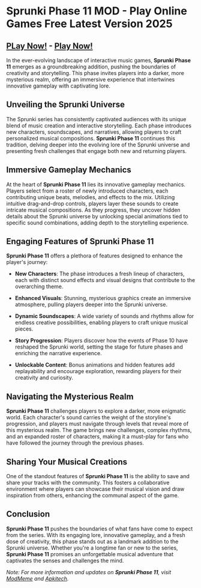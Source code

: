 # Sprunki Phase 11 MOD - Play Online Games Free Latest Version 2025

## [PLay Now!](https://modmeme.com/sprunki-phase-11/) - [Play Now!](https://apkitech.com/)

In the ever-evolving landscape of interactive music games, **Sprunki Phase 11** emerges as a groundbreaking addition, pushing the boundaries of creativity and storytelling. This phase invites players into a darker, more mysterious realm, offering an immersive experience that intertwines innovative gameplay with captivating lore.

## Unveiling the Sprunki Universe

The Sprunki series has consistently captivated audiences with its unique blend of music creation and interactive storytelling. Each phase introduces new characters, soundscapes, and narratives, allowing players to craft personalized musical compositions. **Sprunki Phase 11** continues this tradition, delving deeper into the evolving lore of the Sprunki universe and presenting fresh challenges that engage both new and returning players.

## Immersive Gameplay Mechanics

At the heart of **Sprunki Phase 11** lies its innovative gameplay mechanics. Players select from a roster of newly introduced characters, each contributing unique beats, melodies, and effects to the mix. Utilizing intuitive drag-and-drop controls, players layer these sounds to create intricate musical compositions. As they progress, they uncover hidden details about the Sprunki universe by unlocking special animations tied to specific sound combinations, adding depth to the storytelling experience.

## Engaging Features of Sprunki Phase 11

**Sprunki Phase 11** offers a plethora of features designed to enhance the player's journey:

- **New Characters**: The phase introduces a fresh lineup of characters, each with distinct sound effects and visual designs that contribute to the overarching theme.

- **Enhanced Visuals**: Stunning, mysterious graphics create an immersive atmosphere, pulling players deeper into the Sprunki universe.

- **Dynamic Soundscapes**: A wide variety of sounds and rhythms allow for endless creative possibilities, enabling players to craft unique musical pieces.

- **Story Progression**: Players discover how the events of Phase 10 have reshaped the Sprunki world, setting the stage for future phases and enriching the narrative experience.

- **Unlockable Content**: Bonus animations and hidden features add replayability and encourage exploration, rewarding players for their creativity and curiosity.

## Navigating the Mysterious Realm

**Sprunki Phase 11** challenges players to explore a darker, more enigmatic world. Each character's sound carries the weight of the storyline's progression, and players must navigate through levels that reveal more of this mysterious realm. The game brings new challenges, complex rhythms, and an expanded roster of characters, making it a must-play for fans who have followed the journey through the previous phases.

## Sharing Your Musical Creations

One of the standout features of **Sprunki Phase 11** is the ability to save and share your tracks with the community. This fosters a collaborative environment where players can showcase their musical vision and draw inspiration from others, enhancing the communal aspect of the game.

## Conclusion

**Sprunki Phase 11** pushes the boundaries of what fans have come to expect from the series. With its engaging lore, innovative gameplay, and a fresh dose of creativity, this phase stands out as a landmark addition to the Sprunki universe. Whether you're a longtime fan or new to the series, **Sprunki Phase 11** promises an unforgettable musical adventure that captivates the senses and challenges the mind.

*Note: For more information and updates on **Sprunki Phase 11**, visit [ModMeme](https://modmeme.com/) and [Apkitech](https://apkitech.com/).*
